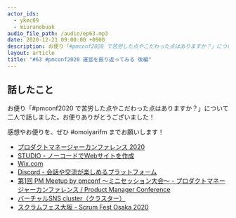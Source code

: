 ```yaml
---
actor_ids:
  - ykmc09
  - miuranobuak
audio_file_path: /audio/ep63.mp3
date: 2020-12-21 09:00:00 +0900
description: お便り「#pmconf2020 で苦労した点やこだわった点はありますか？」について二人で話しました。
layout: article
title: "#63 #pmconf2020 運営を振り返ってみる 後編"
---
```


## 話したこと

お便り「#pmconf2020 で苦労した点やこだわった点はありますか？」について二人で話しました。お便りありがとうございました！

感想やお便りを、ぜひ #omoiyarifm までお願いします！

- [プロダクトマネージャーカンファレンス 2020](https://2020.pmconf.jp)
- [STUDIO - ノーコードでWebサイトを作成](https://studio.design/ja)
- [Wix.com](https://ja.wix.com/)
- [Discord - 会話や交流が楽しめるプラットフォーム](https://discord.com/)
- [第1回 PM Meetup by pmconf 〜ミニセッション大会〜 - プロダクトマネージャーカンファレンス / Product Manager Conference](https://pmconfjp.doorkeeper.jp/events/109044)
- [バーチャルSNS cluster（クラスター）](https://cluster.mu/)
- [スクラムフェス大阪 - Scrum Fest Osaka 2020](https://www.scrumosaka.org/)
